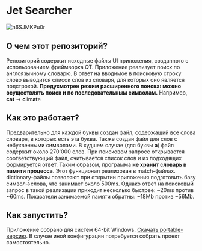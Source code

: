 # Jet Searcher

![n6SJMKPu0r](https://user-images.githubusercontent.com/72271483/114272520-32178d00-9a1f-11eb-9a75-e2063494cc2a.gif)

## О чем этот репозиторий?
Репозиторий содержит исходные файлы UI приложения, созданного с использованием фреймворка QT.
Приложение реализует поиск по англоязычному словарю. В ответ на вводимое в поисковую строку слово выводится список слов из словаря, для которых оно является подстрокой. **Предусмотрен режим расширенного поиска: можно осуществлять поиск и по последовательным символам.** Например, **cat** -> **c**lim**at**e

## Как это работает?
Предварительно для каждой буквы создан файл, содержащий все слова словаря, в которых есть эта буква. Также создан файл для слов с небуквенными символами. В худшем случае (для буквы **a**) файл содержит около 270'000 слов. При поисковом запросе открывается соответствующий файл, считывается список слов и из подходящих формируется ответ. Таким образом, программа **не хранит словарь в памяти процесса**. Этот функционал реализован в match-файлах. dictionary-файлы позволяют при открытии приложения подготовить базу символ->слова, что занимает около 500ms. Однако ответ на поисковый запрос в такой реализации приходит несколько быстрее: ~20ms против ~60ms. Показатели занимаемой памяти обратны: ~18Mb против ~56Mb.

## Как запустить?
Приложение собрано для систем 64-bit Windows. [Скачать portable-версию](https://drive.google.com/file/d/1IPBV-SlnZy6Tj_QIX-aRbCXz5Ve57fto/view?usp=sharing). В случае иной конфигурации потребуется собрать проект самостоятельно.
